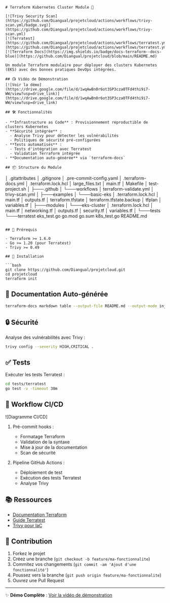 
```markdow
# Terraform Kubernetes Cluster Module 🚀

[![Trivy Security Scan](https://github.com/Diangual/projetcloud/actions/workflows/trivy-scan.yml/badge.svg)](https://github.com/Diangual/projetcloud/actions/workflows/trivy-scan.yml)
[![Terratest](https://github.com/Diangual/projetcloud/actions/workflows/terratest.yml/badge.svg)](https://github.com/Diangual/projetcloud/actions/workflows/terratest.yml)
[![Terraform Docs](https://img.shields.io/badge/docs-terraform--docs-blue)](https://github.com/Diangual/projetcloud/blob/main/README.md)

Un module Terraform modulaire pour déployer des clusters Kubernetes (EKS) avec des bonnes pratiques DevOps intégrées.

## 📺 Vidéo de Démonstration
[![Voir la démo](https://drive.google.com/file/d/1wqAwBn0r6ot3SP3cza0TFd4thi9i7-WW/view?usp=drive_link)](https://drive.google.com/file/d/1wqAwBn0r6ot3SP3cza0TFd4thi9i7-WW/view?usp=drive_link)

## 🛠 Fonctionnalités

- **Infrastructure as Code** : Provisionnement reproductible de clusters Kubernetes
- **Sécurité intégrée** : 
  - Analyse Trivy pour détecter les vulnérabilités
  - Politiques de sécurité pré-configurées
- **Tests automatisés** :
  - Tests d'intégration avec Terratest
  - Validation Terraform intégrée
- **Documentation auto-générée** via `terraform-docs`

## 📦 Structure du Module

```
│   .gitattributes
│   .gitignore
│   .pre-commit-config.yaml
│   .terraform-docs.yml
│   .terraform.lock.hcl
│   large_files.txt
│   main.tf
│   Makefile
│   test-project.sh
│
├───.github
│   └───workflows
│           terraform-validate.yml
│           trivy-scan.yml
│
├───examples
│   └───basic-eks
│           .terraform.lock.hcl
│           main.tf
│           outputs.tf
│           terraform.tfstate
│           terraform.tfstate.backup
│           tfplan
│           variables.tf
│
├───modules
│   └───eks-cluster
│           .terraform.lock.hcl
│           main.tf
│           networking.tf
│           outputs.tf
│           security.tf
│           variables.tf
│
└───tests
    └───terratest
            eks_test.go
            go.mod
            go.sum
            k8s_test.go
            README.md
```

## 🔧 Prérequis

- Terraform >= 1.6.0
- Go >= 1.20 (pour Terratest)
- Trivy >= 0.49

## 🚀 Installation

```bash
git clone https://github.com/Diangual/projetcloud.git
cd projetcloud
terraform init
```

## 📝 Documentation Auto-générée

<!-- BEGIN_TF_DOCS -->
```bash
terraform-docs markdown table --output-file README.md --output-mode inject .
```
<!-- END_TF_DOCS -->

## 🔒 Sécurité

Analyse des vulnérabilités avec Trivy :
```bash
trivy config --severity HIGH,CRITICAL .
```

## ✅ Tests

Exécuter les tests Terratest :
```bash
cd tests/terratest
go test -v -timeout 30m
```

## 🔄 Workflow CI/CD

![Diagramme CI/CD]

1. Pré-commit hooks :
   - Formatage Terraform
   - Validation de la syntaxe
   - Mise à jour de la documentation
   - Scan de sécurité

2. Pipeline GitHub Actions :
   - Déploiement de test
   - Exécution des tests Terratest
   - Analyse Trivy



## 📚 Ressources

- [Documentation Terraform](https://developer.hashicorp.com/terraform/docs)
- [Guide Terratest](https://terratest.gruntwork.io/)
- [Trivy pour IaC](https://aquasecurity.github.io/trivy/latest/docs/scanners/terraform/)

## 👥 Contribution

1. Forkez le projet
2. Créez une branche (`git checkout -b feature/ma-fonctionnalite`)
3. Commitez vos changements (`git commit -am 'Ajout d'une fonctionnalité'`)
4. Poussez vers la branche (`git push origin feature/ma-fonctionnalite`)
5. Ouvrez une Pull Request

---

✨ **Démo Complète** : [Voir la vidéo de démonstration](https://drive.google.com/file/d/1wqAwBn0r6ot3SP3cza0TFd4thi9i7-WW/view?usp=drive_link)
```
